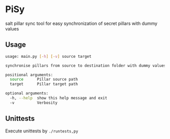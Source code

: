 # PiSy

salt pillar sync tool for easy synchronization of secret pillars with dummy values

## Usage

```sh
usage: main.py [-h] [-v] source target

synchronise pillars from source to destination folder with dummy values

positional arguments:
  source      Pillar source path
  target      Pillar target path

optional arguments:
  -h, --help  show this help message and exit
  -v          Verbosity
```

## Unittests

Execute unittests by `./runtests,py`